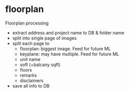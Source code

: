 # floorplan
Floorplan processing

- extract address and project name to DB & folder name
- split into single page of images
- split each page to 
    - floorplan: biggest image. Feed for future ML
    - keyplane: may have multiple. Feed for future ML
    - unit name
    - soft (+balcany sqft)
    - floors
    - remarks
    - disclaimers
- save all info to DB
